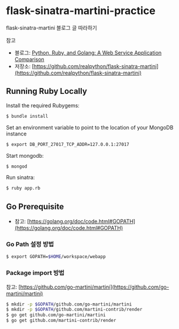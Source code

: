 # flask-sinatra-martini-practice
 flask-sinatra-martini 블로그 글 따라하기

참고
- 블로그: [Python, Ruby, and Golang: A Web Service Application Comparison](https://realpython.com/blog/python/python-ruby-and-golang-a-web-Service-application-comparison/)
- 저장소: [https://github.com/realpython/flask-sinatra-martini](https://github.com/realpython/flask-sinatra-martini)

## Running Ruby Locally
Install the required Rubygems:
~~~ bash
$ bundle install
~~~
Set an environment variable to point to the location of your MongoDB instance
~~~ bash
$ export DB_PORT_27017_TCP_ADDR=127.0.0.1:27017
~~~
Start mongodb:
~~~bash
$ mongod
~~~
Run sinatra:
~~~bash
$ ruby app.rb
~~~

## Go Prerequisite
- 참고: [https://golang.org/doc/code.html#GOPATH](https://golang.org/doc/code.html#GOPATH)

### Go Path 설정 방법
~~~ bash
$ export GOPATH=$HOME/workspace/webapp
~~~

### Package import 방법
참고: [https://github.com/go-martini/martini](https://github.com/go-martini/martini)
~~~ bash
$ mkdir -p $GOPATH/github.com/go-martini/martini
$ mkdir -p $GOPATH/github.com/martini-contrib/render
$ go get github.com/go-martini/martini
$ go get github.com/martini-contrib/render
~~~

